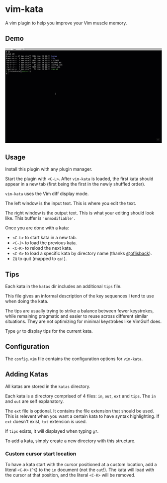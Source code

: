 # vim-kata

A vim plugin to help you improve your Vim muscle memory.

## Demo

![Screencast](https://github.com/dankilman/vim-kata/raw/master/doc/demo.gif)

## Usage

Install this plugin with any plugin manager.

Start the plugin with `<C-L>`.
After `vim-kata` is loaded, the first kata should appear in a new tab (first being the first in the newly shuffled order).

`vim-kata` uses the Vim diff display mode.

The left window is the input text. This is where you edit the text.

The right window is the output text. This is what your editing should look like. This buffer is `'unmodifiable'`.

Once you are done with a kata:

* `<C-L>` to start kata in a new tab.
* `<C-J>` to load the previous kata.
* `<C-K>` to reload the next kata.
* `<C-G>` to load a specific kata by directory name (thanks [@oflisback](https://github.com/oflisback)).
* `ZQ` to quit (mapped to `qa!`).

## Tips

Each kata in the `katas` dir includes an additional `tips` file.

This file gives an informal description of the key sequences I tend to use when doing the kata.

The tips are usually trying to strike a balance between fewer keystrokes, while remaining pragmatic and
easier to reuse across different similar situations.
They are not optimizing for minimal keystrokes like VimGolf does.

Type `g?` to display tips for the current kata.

## Configuration

The `config.vim` file contains the configuration options for `vim-kata`.

## Adding Katas

All katas are stored in the `katas` directory.

Each kata is a directory comprised of 4 files: `in`, `out`, `ext` and `tips`.
The `in` and `out` are self explanatory.

The `ext` file is optional. It contains the file extension that should be used.
This is relevent when you want a certain kata to have syntax highlighting.
If `ext` doesn't exist, `txt` extension is used.

If `tips` exists, it will displayed when typing `g?`.

To add a kata, simply create a new directory with this structure.

### Custom cursor start location

To have a kata start with the cursor positioned at a custom location,
add a literal `<C-K>` (`^K`) to the `in` document (not the `out`!). The kata will load with the cursor
at that position, and the literal `<C-K>` will be removed.

